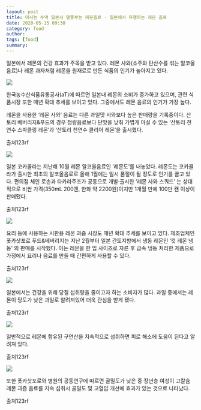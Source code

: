 ```yaml
---
layout: post
title: 마시는 수액 일본서 열풍부는 레몬음료 - 일본에서 유행하는 레몬 음료
date: 2020-05-15 09:30
category: food
author: 
tags: [food]
summary: 
---
```



일본에서 레몬의 건강 효과가 주목을 받고 있다. 레몬 사와(소주와 탄산수를 섞는 알코올음료)나 레몬 과자처럼 레몬을 원재료로 만든 식품의 인기가 높아지고 있다.

![](https://img1.daumcdn.net/thumb/R720x0/?fname=https%3A%2F%2Ft1.daumcdn.net%2Fliveboard%2Frealfood%2F467bb50c8a9e45879b4dd8a42eeae325.jpg)

한국농수산식품유통공사(aT)에 따르면 일본내 레몬의 소비가 증가하고 있으며, 관련 식품시장 또한 매년 확대 추세를 보이고 있다. 그중에서도 레몬 음료의 인기가 가장 높다.  
  
레몬을 사용한 ‘레몬 사와’ 음료는 다른 과일맛 사와보다 높은 판매량을 기록중이다. 산토리 베버리지&푸드의 경우 청량음료보다 단맛을 낮춰 가볍게 마실 수 있는 ‘산토리 천연수 스파클링 레몬’과 ‘산토리 천연수 클리어 레몬’을 출시했다.  

출처123rf

![](https://img1.daumcdn.net/thumb/R720x0/?fname=https%3A%2F%2Ft1.daumcdn.net%2Fliveboard%2Frealfood%2Fdf14ffc4347d41218f1c16032f282d27.JPG)

일본 코카콜라는 지난해 10월 레몬 알코올음료인 ‘레몬도’를 내놓았다. 레몬도는 코카콜라가 출시한 최초의 알코올음료로 올해 1월에는 일시 품절이 될 정도로 인기를 끌고 있다. 편의점 체인 로손과 타카라주조가 공동으로 개발·출시한 ‘레몬 사와 스쿼드’ 는 상대적으로 비싼 가격(350mL 200엔, 한화 약 2200원)이지만 1개월 만에 100만 캔 이상이 판매됐다.  

출처123rf

![](https://img1.daumcdn.net/thumb/R720x0/?fname=https%3A%2F%2Ft1.daumcdn.net%2Fliveboard%2Frealfood%2F30aa3a09f75149d39f6e410b1aad9e8e.jpg)

요리 등에 사용하는 시판용 레몬 과즙 시장도 매년 확대 추세를 보이고 있다. 제조업체인 폿카삿포로 푸드&베버리지는 지난 2월부터 일본 간토지방에서 냉동 레몬인 ‘컷 레몬 냉동’ 의 판매를 시작했다. 이는 레몬을 한 입 사이즈로 자른 후 급속 냉동 처리한 제품으로 가정에서 요리나 음료를 만들 때 간편하게 사용할 수 있다.  

출처123rf

![](https://img1.daumcdn.net/thumb/R720x0/?fname=https%3A%2F%2Ft1.daumcdn.net%2Fliveboard%2Frealfood%2F6a3b012239074349b9d9c2837e69ed08.jpg)

일본에서는 건강을 위해 당질 섭취량을 줄이고자 하는 소비자가 많다. 과일 중에서는 레몬이 당도가 낮은 과일로 알려져있어 더욱 관심을 받게 됐다.  

출처123rf

![](https://img1.daumcdn.net/thumb/R720x0/?fname=https%3A%2F%2Ft1.daumcdn.net%2Fliveboard%2Frealfood%2Fc8e31a47a7764c1db421735b4ee915a7.jpg)

일반적으로 레몬에 함유된 구연산을 지속적으로 섭취하면 피로 해소에 도움이 된다고 알려져 있다.  

출처123rf

![](https://img1.daumcdn.net/thumb/R720x0/?fname=https%3A%2F%2Ft1.daumcdn.net%2Fliveboard%2Frealfood%2F8a740d1c9eb94fcf8e2882fb80617344.jpg)

또한 폿카삿포로와 병원의 공동연구에 따르면 골밀도가 낮은 중·장년층 여성이 고칼슘 레몬 과즙 음료를 지속 섭취시 골밀도 및 고혈압 개선에 효과가 있는 것으로 나타났다.  

출처123rf